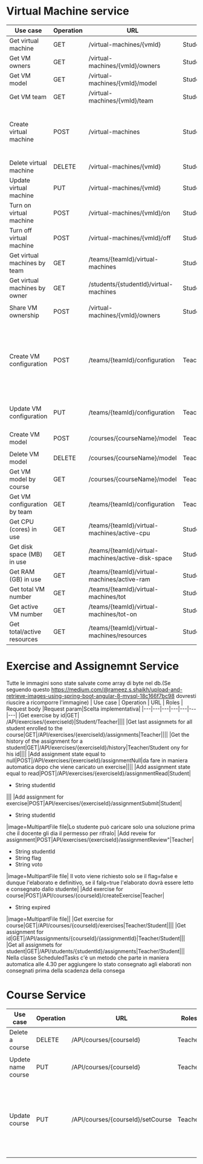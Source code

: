 # Virtual Machine service

| Use case | Operation | URL | Roles | Request body |
|---|---|---|---|---|
|Get virtual machine|GET|/virtual-machines/{vmId}|Student/Teacher||
|Get VM owners|GET|/virtual-machines/{vmId}/owners|Student/Teacher||
|Get VM model|GET|/virtual-machines/{vmId}/model|Student/Teacher||
|Get VM team|GET|/virtual-machines/{vmId}/team|Student/Teacher||
|Create virtual machine|POST|/virtual-machines|Student|<ul><li>String studentId<li>Long teamId<li>int numVcpu<li>int diskSpace<li>int ram</ul>|
|Delete virtual machine|DELETE|/virtual-machines/{vmId}|Student||
|Update virtual machine|PUT|/virtual-machines/{vmId}|Student|<ul><li>VirtualMachineDTO vm</ul>|
|Turn on virtual machine|POST|/virtual-machines/{vmId}/on|Student||
|Turn off virtual machine|POST|/virtual-machines/{vmId}/off|Student||
|Get virtual machines by team|GET|/teams/{teamId}/virtual-machines|Student||
|Get virtual machines by owner|GET|/students/{studentId}/virtual-machines|Student||
|Share VM ownership|POST|/virtual-machines/{vmId}/owners|Student|<ul><li>String studentId</ul>|
|Create VM configuration|POST|/teams/{teamId}/configuration|Teacher|<ul><li>int min_vcpu<li>int max_vcpu<li>int min_disk_space<li>int max_disk_space<li>int min_ram<li>int max_ram<li>int max_on<li>int tot</ul>|
|Update VM configuration|PUT|/teams/{teamId}/configuration|Teacher|<ul><li>VirtualMachineConfigurationDTO vmc</ul>|
|Create VM model|POST|/courses/{courseName}/model|Teacher|<ul><li>SystemImage os</ul>|
|Delete VM model|DELETE|/courses/{courseName}/model|Teacher||
|Get VM model by course|GET|/courses/{courseName}/model|Teacher||
|Get VM configuration by team|GET|/teams/{teamId}/configuration|Teacher||
|Get CPU (cores) in use|GET|/teams/{teamId}/virtual-machines/active-cpu|Student/Teacher||
|Get disk space (MB) in use|GET|/teams/{teamId}/virtual-machines/active-disk-space|Student/Teacher||
|Get RAM (GB) in use|GET|/teams/{teamId}/virtual-machines/active-ram|Student/Teacher||
|Get total VM number|GET|/teams/{teamId}/virtual-machines/tot|Student/Teacher||
|Get active VM number|GET|/teams/{teamId}/virtual-machines/tot-on|Student/Teacher||
|Get total/active resources|GET|/teams/{teamId}/virtual-machines/resources|Student/Teacher||


# Exercise and Assignemnt Service
Tutte le immagini sono state salvate come array di byte nel db.(Se seguendo questo https://medium.com/@rameez.s.shaikh/upload-and-retrieve-images-using-spring-boot-angular-8-mysql-18c166f7bc98 dovresti riuscire a ricomporre l'immagine)
| Use case | Operation | URL | Roles | Request body |Request param|Scelta implementativa|
|---|---|---|---|---|---|---|
|Get exercise by id|GET| /API/exercises/{exerciseId}|Student/Teacher||||
|Get last assignmets for all student enrolled to the course|GET|/API/exercises/{exerciseId}/assignments|Teacher||||
|Get the history of the assignment for a student|GET|/API/exercises/{exerciseId}/history|Teacher/Student ony for his id||||
|Add assignment state equal to null|POST|/API/exercises/{exerciseId}/assignmentNull|da fare in maniera automatica dopo che viene caricato un exercise||||
|Add assignment state equal to read|POST|/API/exercises/{exerciseId}/assignmentRead|Student|<ul><li>String studentId</ul>|||
|Add assignment for exercise|POST|API/exercises/{exerciseId}/assignmentSubmit|Student|<ul><li>String studentId</ul>|image=MultipartFile file|Lo studente può caricare solo una soluzione prima che il docente gli dia il permesso per rifralo|
|Add reveiw for assignment|POST|API/exercises/{exerciseId}/assignmentReview"|Teacher|<ul><li>String studentId <li>String flag<li>String voto</ul>|image=MultipartFile file| Il voto viene richiesto solo se il flag=false e dunque l'elaborato e definitivo, se il falg=true l'elaborato dovrà essere letto e consegnato dallo studente|
|Add exercise for course|POST|/API/courses/{courseId}/createExercise|Teacher|<ul><li>String expired</ul>|image=MultipartFile file||
|Get exercise for course|GET|/API/courses/{courseId}/exercises|Teacher/Student||||
|Get assignment for id|GET|/API/assignments/{courseId}/{assignmentId}|Teacher/Student|||
|Get all assignmets for student|GET|/API/students/{studentId}/assignments|Teacher/Student|||
Nella classe ScheduledTasks c'è un metodo che parte in maniera automatica alle 4.30 per aggiungere lo stato consegnato agli elaborati non consegnati prima della scadenza della consega

# Course Service
| Use case | Operation | URL | Roles | Request body |
|---|---|---|---|---|
|Delete a course|DELETE|/API/courses/{courseId}|Teacher||
|Updete name course|PUT|/API/courses/{courseId}|Teacher|<ul><li>String name</ul>|
|Update course|PUT|/API/courses/{courseId}/setCourse|Teacher|<ul><li>String name <li>String min <li>String max <li>String enabled</ul>|
